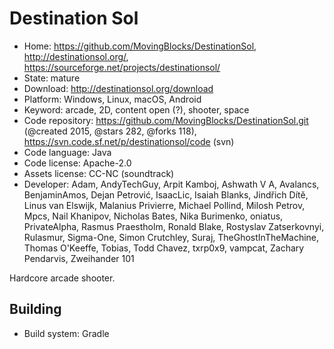 # Destination Sol

- Home: https://github.com/MovingBlocks/DestinationSol, http://destinationsol.org/, https://sourceforge.net/projects/destinationsol/
- State: mature
- Download: http://destinationsol.org/download
- Platform: Windows, Linux, macOS, Android
- Keyword: arcade, 2D, content open (?), shooter, space
- Code repository: https://github.com/MovingBlocks/DestinationSol.git (@created 2015, @stars 282, @forks 118), https://svn.code.sf.net/p/destinationsol/code (svn)
- Code language: Java
- Code license: Apache-2.0
- Assets license: CC-NC (soundtrack)
- Developer: Adam, AndyTechGuy, Arpit Kamboj, Ashwath V A, Avalancs, BenjaminAmos, Dejan Petrović, IsaacLic, Isaiah Blanks, Jindřich Dítě, Linus van Elswijk, Malanius Privierre, Michael Pollind, Milosh Petrov, Mpcs, Nail Khanipov, Nicholas Bates, Nika Burimenko, oniatus, PrivateAlpha, Rasmus Praestholm, Ronald Blake, Rostyslav Zatserkovnyi, Rulasmur, Sigma-One, Simon Crutchley, Suraj, TheGhostInTheMachine, Thomas O'Keeffe, Tobias, Todd Chavez, txrp0x9, vampcat, Zachary Pendarvis, Zweihander 101

Hardcore arcade shooter.

## Building

- Build system: Gradle
